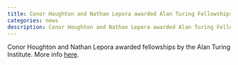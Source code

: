```yaml
---
title: Conor Houghton and Nathan Lepora awarded Alan Turing Fellowships
categories: news
description: Conor Houghton and Nathan Lepora awarded Alan Turing Fellowships
---
```


Conor Houghton and Nathan Lepora awarded fellowships by the Alan Turing Institute. More info [here](https://jeangoldinginstitute.blogs.bristol.ac.uk/2021/09/30/turing-fellowships-2021-2022-announcement/).